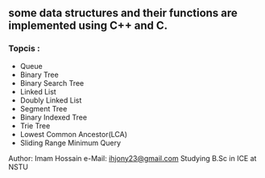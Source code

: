 ## some data structures and their functions are implemented using C++ and C.
### Topcis :

* Queue
* Binary Tree
* Binary Search Tree
* Linked List 
* Doubly Linked List
* Segment Tree
* Binary Indexed Tree
* Trie Tree
* Lowest Common Ancestor(LCA)
* Sliding Range Minimum Query


Author: Imam Hossain
e-Mail: ihjony23@gmail.com
Studying B.Sc in ICE at NSTU
